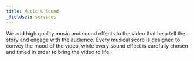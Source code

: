 ```yaml
---
title: Music & Sound
_fieldset: services
---
```

We add high quality music and sound effects to the video that help tell the story and engage with the audience. Every musical score is designed to convey the mood of the video, while every sound effect is carefully chosen and timed in order to bring the video to life.